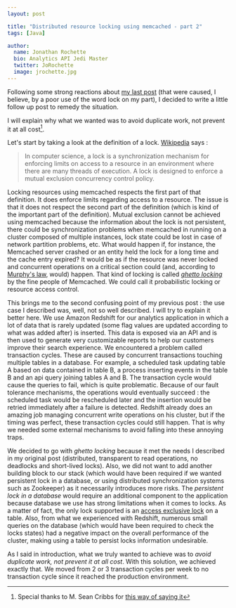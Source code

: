 ```yaml
---
layout: post

title: "Distributed resource locking using memcached - part 2"
tags: [Java]

author:
  name: Jonathan Rochette
  bio: Analytics API Jedi Master
  twitter: JoRochette
  image: jrochette.jpg
---
```



Following some strong reactions about [my last post](https://source.coveo.com/2014/12/29/distributed-resource-locking/) (that were caused, I believe, by a poor use of the word lock on my part), I decided to write a little follow up post to remedy the situation. 
<!-- more -->
I will explain why what we wanted was to avoid duplicate work, not prevent it at all cost[^footnote].

  [^footnote]: Special thanks to M. Sean Cribbs for [this way of saying it](https://source.coveo.com/2014/12/29/distributed-resource-locking/#comment-1787329448)

Let's start by taking a look at the definition of a lock. [Wikipedia](http://en.wikipedia.org/wiki/Lock_(computer_science)) says : 

> In computer science, a lock is a synchronization mechanism for enforcing limits on access to a resource in an environment where there are many threads of execution. A lock is designed to enforce a mutual exclusion concurrency control policy.

Locking resources using memcached respects the first part of that definition. It does enforce limits regarding access to a resource. The issue is that it does not respect the second part of the definition (which is kind of the important part of the definition). Mutual exclusion cannot be achieved using memcached because the information about the lock is not persistent, there could be synchronization problems when memcached in running on a cluster composed of multiple instances, lock state could be lost in case of network partition problems, etc. What would happen if, for instance, the Memcached server crashed or an entity held the lock for a long time and the cache entry expired? It would be as if the resource was never locked and concurrent operations on a critical section could (and, according to [Murphy's law](http://en.wikipedia.org/wiki/Murphy%27s_law), would)  happen. That kind of locking is called [*ghetto locking*](https://code.google.com/p/memcached/wiki/NewProgrammingTricks#Ghetto_central_locking) by the fine people of Memcached. We could call it probabilistic locking or resource access control.

This brings me to the second confusing point of my previous post : the use case I described was, well, not so well described. I will try to explain it better here. We use Amazon Redshift for our analytics application in which a lot of data that is rarely updated (some flag values are updated according to what was added after) is inserted. This data is exposed via an API and is then used to generate very customizable reports to help our customers improve their search experience. We encountered a problem called transaction cycles. These are caused by concurrent transactions touching multiple tables in a database. For example, a scheduled task updating table A based on data contained in table B, a process inserting events in the table B and an api query joining tables A and B. The transaction cycle would cause the queries to fail, which is quite problematic. Because of our fault tolerance mechanisms, the operations would eventually succeed : the scheduled task would be rescheduled later and the insertion would be retried immediately after a failure is detected. Redshift already does an amazing job managing concurrent write operations on his cluster, but if the timing was perfect, these transaction cycles could still happen. That is why we needed some external mechanisms to avoid falling into these annoying traps.

We decided to go with *ghetto locking* because it met the needs I described in my original post (distributed, transparent to read operations, no deadlocks and short-lived locks). Also, we did not want to add another building block to our stack (which would have been required if we wanted persistent lock in a database, or using distributed synchronization  systems such as Zookeeper) as it necessarily introduces more risks. The *persistent lock in a database* would require an additional component to the application because database we use has strong limitations when it comes to locks. As a matter of fact, the only lock supported is an [access exclusive lock](http://docs.aws.amazon.com/redshift/latest/dg/r_LOCK.html) on a table. Also, from what we experienced with Redshift, numerous small queries on the database (which would have been required to check the locks states) had a negative impact on the overall performance of the cluster, making using a table to persist locks information undesirable.

As I said in introduction, what we truly wanted to achieve was to *avoid duplicate work, not prevent it at all cost*. With this solution, we achieved exactly that. We moved from 2 or 3 transaction cycles per week to no transaction cycle since it reached the production environment. 

